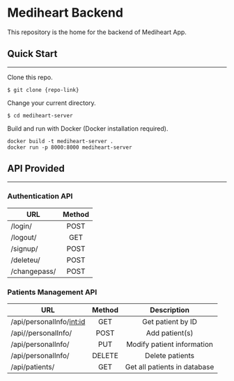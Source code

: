 # Mediheart Backend 
This repository is the home for the backend of Mediheart App.

## Quick Start  
---
Clone this repo.
```
$ git clone {repo-link}  
```
Change your current directory.
``` 
$ cd mediheart-server
```

Build and run with Docker (Docker installation required).

```
docker build -t mediheart-server .  
docker run -p 8000:8000 mediheart-server

```

## API Provided  
---
  

### Authentication API

|    URL       | Method |
|------------- |:------:|
| /login/      | POST   |   
| /logout/     | GET   |   
| /signup/     | POST   | 
| /deleteu/    | POST   |   
| /changepass/ | POST   | 
  
### Patients Management API

|    URL   | Method | Description | 
|-------------------------------|:------:| :-------: |  
| /api/personalInfo/<int:id>        | GET    | Get patient by ID
| /api//personalInfo/               | POST   | Add patient(s)  
| /api/personalInfo/                | PUT    | Modify patient information 
| /api/personalInfo/                | DELETE | Delete patients  
| /api/patients/                    | GET    | Get all patients in database